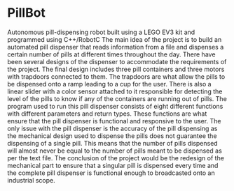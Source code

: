 # PillBot
Autonomous pill-dispensing robot built using a LEGO EV3 kit and programmed using C++/RobotC
The main idea of the project is to build an automated pill dispenser that reads information from a file and
dispenses a certain number of pills at different times throughout the day. There have been several designs
of the dispenser to accommodate the requirements of the project. The final design includes three pill
containers and three motors with trapdoors connected to them. The trapdoors are what allow the pills to
be dispensed onto a ramp leading to a cup for the user. There is also a linear slider with a color sensor
attached to it responsible for detecting the level of the pills to know if any of the containers are running
out of pills. The program used to run this pill dispenser consists of eight different functions with different
parameters and return types. These functions are what ensure that the pill dispenser is functional and
responsive to the user. The only issue with the pill dispenser is the accuracy of the pill dispensing as the
mechanical design used to dispense the pills does not guarantee the dispensing of a single pill. This means
that the number of pills dispensed will almost never be equal to the number of pills meant to be dispensed
as per the text file. The conclusion of the project would be the redesign of the mechanical part to ensure
that a singular pill is dispensed every time and the complete pill dispenser is functional enough to
broadcasted onto an industrial scope.

